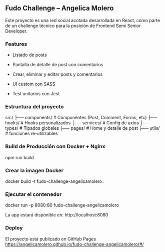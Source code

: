 ## Fudo Challenge – Angelica Molero
Este proyecto es una red social acotada desarrollada en React, como parte de un challenge técnico para la posición de Frontend Semi Senior Developer.

### Features
- Listado de posts

- Pantalla de detalle de post con comentarios

- Crear, eliminar y editar posts y comentarios

- UI custom con SASS

- Test unitarios con Jest

### Estructura del proyecto
src/
├── components/        # Componentes (Post, Comment, Forms, etc)
├── hooks/             # Hooks personalizados
├── services/          # Config de axios
├── types/             # Tipados globales
├── pages/             # Home y detalle de post
├── utils/             # funciones re-utilizables

### Build de Producción con Docker + Nginx
npm run build

### Crear la imagen Docker
docker build -t fudo-challenge-angelicamolero .

### Ejecutar el contenedor
docker run -p 8080:80 fudo-challenge-angelicamolero 

La app estará disponible en: http://localhost:8080

### Deploy
El proyecto está publicado en GitHub Pages https://angelicamolero.github.io/fudo-challenge-angelicamolero/#/

